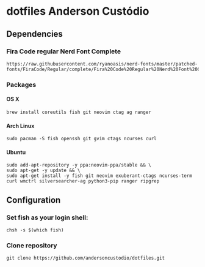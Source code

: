 # dotfiles Anderson Custódio

## Dependencies

### Fira Code regular Nerd Font Complete

    https://raw.githubusercontent.com/ryanoasis/nerd-fonts/master/patched-fonts/FiraCode/Regular/complete/Fira%20Code%20Regular%20Nerd%20Font%20Complete%20Mono.ttf

### Packages

#### OS X

    brew install coreutils fish git neovim ctag ag ranger

#### Arch Linux

    sudo pacman -S fish openssh git gvim ctags ncurses curl

#### Ubuntu

    sudo add-apt-repository -y ppa:neovim-ppa/stable && \
    sudo apt-get -y update && \
    sudo apt-get install -y fish git neovim exuberant-ctags ncurses-term curl wmctrl silversearcher-ag python3-pip ranger ripgrep


## Configuration

### Set fish as your login shell:

    chsh -s $(which fish)

### Clone repository

    git clone https://github.com/andersoncustodio/dotfiles.git
